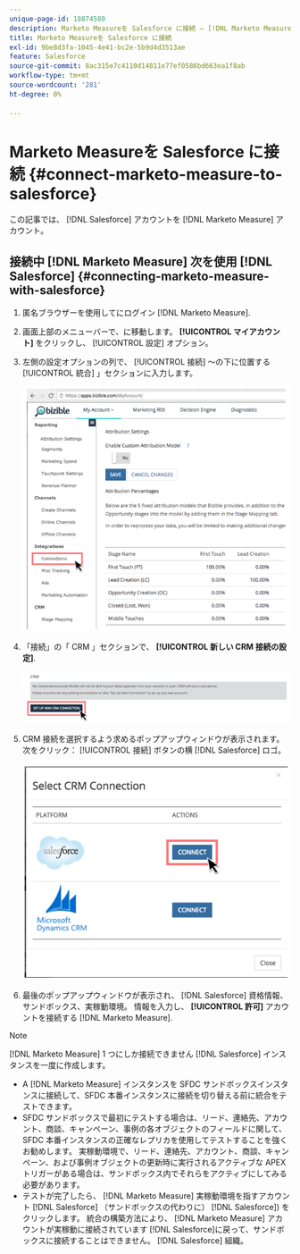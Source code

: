 ```yaml
---
unique-page-id: 18874580
description: Marketo Measureを Salesforce に接続 — [!DNL Marketo Measure]  — 製品ドキュメント
title: Marketo Measureを Salesforce に接続
exl-id: 9be8d3fa-1045-4e41-bc2e-5b9d4d3513ae
feature: Salesforce
source-git-commit: 8ac315e7c4110d14811e77ef0586bd663ea1f8ab
workflow-type: tm+mt
source-wordcount: '281'
ht-degree: 0%

---
```


# Marketo Measureを Salesforce に接続 {#connect-marketo-measure-to-salesforce}

この記事では、 [!DNL Salesforce] アカウントを [!DNL Marketo Measure] アカウント。

## 接続中 [!DNL Marketo Measure] 次を使用 [!DNL Salesforce] {#connecting-marketo-measure-with-salesforce}

1. 匿名ブラウザーを使用してにログイン [!DNL Marketo Measure].

1. 画面上部のメニューバーで、に移動します。 **[!UICONTROL マイアカウント]** をクリックし、 [!UICONTROL 設定] オプション。

1. 左側の設定オプションの列で、 [!UICONTROL 接続] ～の下に位置する [!UICONTROL 統合] 」セクションに入力します。

   ![](assets/1.png)

1. 「接続」の「 CRM 」セクションで、 **[!UICONTROL 新しい CRM 接続の設定]**.

   ![](assets/2.png)

1. CRM 接続を選択するよう求めるポップアップウィンドウが表示されます。 次をクリック： [!UICONTROL 接続] ボタンの横 [!DNL Salesforce] ロゴ。

   ![](assets/3.png)

1. 最後のポップアップウィンドウが表示され、 [!DNL Salesforce] 資格情報、サンドボックス、実稼動環境。 情報を入力し、 **[!UICONTROL 許可]** アカウントを接続する [!DNL Marketo Measure].

>[!NOTE]
>
>[!DNL Marketo Measure] 1 つにしか接続できません [!DNL Salesforce] インスタンスを一度に作成します。
>
>* A [!DNL Marketo Measure] インスタンスを SFDC サンドボックスインスタンスに接続して、SFDC 本番インスタンスに接続を切り替える前に統合をテストできます。
>* SFDC サンドボックスで最初にテストする場合は、リード、連絡先、アカウント、商談、キャンペーン、事例の各オブジェクトのフィールドに関して、SFDC 本番インスタンスの正確なレプリカを使用してテストすることを強くお勧めします。 実稼動環境で、リード、連絡先、アカウント、商談、キャンペーン、および事例オブジェクトの更新時に実行されるアクティブな APEXトリガーがある場合は、サンドボックス内でそれらをアクティブにしてみる必要があります。
>* テストが完了したら、 [!DNL Marketo Measure] 実稼動環境を指すアカウント [!DNL Salesforce] （サンドボックスの代わりに） [!DNL Salesforce]) をクリックします。 統合の構築方法により、 [!DNL Marketo Measure] アカウントが実稼動に接続されています [!DNL Salesforce]に戻って、サンドボックスに接続することはできません。 [!DNL Salesforce] 組織。

